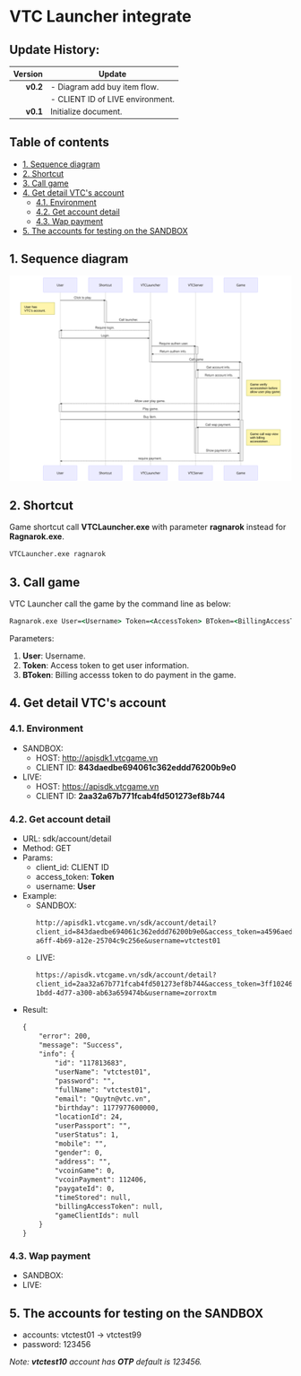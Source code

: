 # VTC Launcher integrate

## **Update History**:

| Version   | Update                                                   |
|----------:|----------------------------------------------------------|
| **v0.2**  | - Diagram add buy item flow.                             |
|           | - CLIENT ID of LIVE environment.                         | 
| **v0.1**  | Initialize document.                                     |

## **Table of contents**
* [1. Sequence diagram](#1-Sequence-diagram)
* [2. Shortcut](#2-Shortcut)
* [3. Call game](#3-Call-game)
* [4. Get detail VTC's account](#4-Get-detail-VTC's-account)
	* [4.1. Environment](#4-1-Environment)
	* [4.2. Get account detail](#4-2-Get-account-detail)
	* [4.3. Wap payment](#4-3-Wap-payment)
* [5. The accounts for testing on the SANDBOX](#5-The-accounts-for-testing-on-the-SANDBOX)

## **1. Sequence diagram**

![](./sequence-diagram.svg)

## **2. Shortcut**

Game shortcut call **VTCLauncher.exe** with parameter **ragnarok** instead for **Ragnarok.exe**.

```cmd
VTCLauncher.exe ragnarok
```

## **3. Call game**

VTC Launcher call the game by the command line as below:
```cmd
Ragnarok.exe User=<Username> Token=<AccessToken> BToken=<BillingAccessToken>
```
Parameters:  
1.  **User**: Username.
2.  **Token**: Access token to get user information.
3.  **BToken**: Billing accesss token to do payment in the game.

## **4. Get detail VTC's account**

### **4.1. Environment**
* SANDBOX: 
	* HOST: http://apisdk1.vtcgame.vn
	* CLIENT ID: **843daedbe694061c362eddd76200b9e0**
* LIVE: 
	* HOST: https://apisdk.vtcgame.vn
	* CLIENT ID: **2aa32a67b771fcab4fd501273ef8b744**
### **4.2. Get account detail**
* URL: sdk/account/detail
* Method: GET
* Params:
	- client_id: CLIENT ID
	- access_token: **Token**
	- username: **User**
* Example:
	* SANDBOX:
		```http
		http://apisdk1.vtcgame.vn/sdk/account/detail?client_id=843daedbe694061c362eddd76200b9e0&access_token=a4596aed-a6ff-4b69-a12e-25704c9c256e&username=vtctest01
		```
	* LIVE:
		```http
		https://apisdk.vtcgame.vn/sdk/account/detail?client_id=2aa32a67b771fcab4fd501273ef8b744&access_token=3ff10246-1bdd-4d77-a300-ab63a659474b&username=zorroxtm
		```
* Result:
	```
	{
		"error": 200,
		"message": "Success",
		"info": {
			"id": "117813683",
			"userName": "vtctest01",
			"password": "",
			"fullName": "vtctest01",
			"email": "Quytn@vtc.vn",
			"birthday": 1177977600000,
			"locationId": 24,
			"userPassport": "",
			"userStatus": 1,
			"mobile": "",
			"gender": 0,
			"address": "",
			"vcoinGame": 0,
			"vcoinPayment": 112406,
			"paygateId": 0,
			"timeStored": null,
			"billingAccessToken": null,
			"gameClientIds": null
		}
	}
	```

### **4.3. Wap payment**

* SANDBOX:
* LIVE:

## **5. The accounts for testing on the SANDBOX**

* accounts: vtctest01 -> vtctest99
* password: 123456

*Note: **vtctest10** account has **OTP** default is 123456.*
